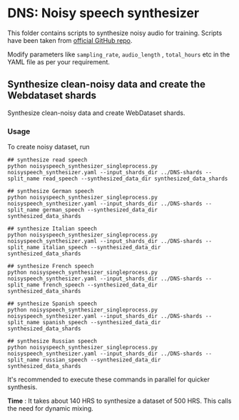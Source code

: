 # **DNS: Noisy speech synthesizer**
This folder contains scripts to synthesize noisy audio for training.
Scripts have been taken from [official GitHub repo](https://github.com/microsoft/DNS-Challenge).

Modify parameters like `sampling_rate`, `audio_length` , `total_hours` etc in the YAML file as per your requirement.

## Synthesize clean-noisy data and create the Webdataset shards
Synthesize clean-noisy data and create WebDataset shards.

### **Usage**
To create noisy dataset, run
```
## synthesize read speech
python noisyspeech_synthesizer_singleprocess.py noisyspeech_synthesizer.yaml --input_shards_dir ../DNS-shards --split_name read_speech --synthesized_data_dir synthesized_data_shards

## synthesize German speech
python noisyspeech_synthesizer_singleprocess.py noisyspeech_synthesizer.yaml --input_shards_dir ../DNS-shards --split_name german_speech --synthesized_data_dir synthesized_data_shards

## synthesize Italian speech
python noisyspeech_synthesizer_singleprocess.py noisyspeech_synthesizer.yaml --input_shards_dir ../DNS-shards --split_name italian_speech --synthesized_data_dir synthesized_data_shards

## synthesize French speech
python noisyspeech_synthesizer_singleprocess.py noisyspeech_synthesizer.yaml --input_shards_dir ../DNS-shards --split_name french_speech --synthesized_data_dir synthesized_data_shards

## synthesize Spanish speech
python noisyspeech_synthesizer_singleprocess.py noisyspeech_synthesizer.yaml --input_shards_dir ../DNS-shards --split_name spanish_speech --synthesized_data_dir synthesized_data_shards

## synthesize Russian speech
python noisyspeech_synthesizer_singleprocess.py noisyspeech_synthesizer.yaml --input_shards_dir ../DNS-shards --split_name russian_speech --synthesized_data_dir synthesized_data_shards
```

It's recommended to execute these commands in parallel for quicker synthesis.

**Time** : It takes about 140 HRS to synthesize a dataset of 500 HRS. This calls the need for dynamic mixing.
